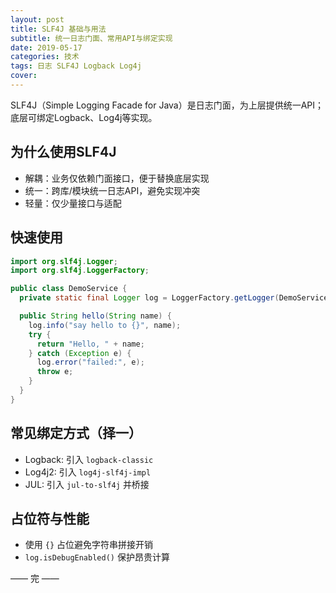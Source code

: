 ```yaml
---
layout: post
title: SLF4J 基础与用法
subtitle: 统一日志门面、常用API与绑定实现
date: 2019-05-17
categories: 技术
tags: 日志 SLF4J Logback Log4j
cover: 
---
```


SLF4J（Simple Logging Facade for Java）是日志门面，为上层提供统一API；底层可绑定Logback、Log4j等实现。

## 为什么使用SLF4J
- 解耦：业务仅依赖门面接口，便于替换底层实现
- 统一：跨库/模块统一日志API，避免实现冲突
- 轻量：仅少量接口与适配

## 快速使用
```java
import org.slf4j.Logger;
import org.slf4j.LoggerFactory;

public class DemoService {
  private static final Logger log = LoggerFactory.getLogger(DemoService.class);

  public String hello(String name) {
    log.info("say hello to {}", name);
    try {
      return "Hello, " + name;
    } catch (Exception e) {
      log.error("failed:", e);
      throw e;
    }
  }
}
```

## 常见绑定方式（择一）
- Logback: 引入 `logback-classic`
- Log4j2: 引入 `log4j-slf4j-impl`
- JUL: 引入 `jul-to-slf4j` 并桥接

## 占位符与性能
- 使用 `{}` 占位避免字符串拼接开销
- `log.isDebugEnabled()` 保护昂贵计算

—— 完 ——


